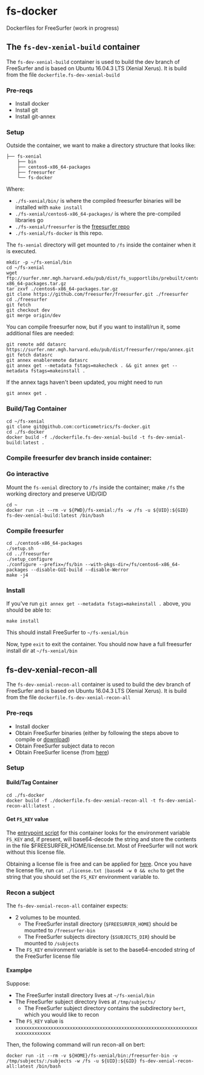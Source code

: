 # fs-docker

Dockerfiles for FreeSurfer (work in progress)

## The `fs-dev-xenial-build` container

The `fs-dev-xenial-build` container is used to build the dev branch of FreeSurfer and is based on Ubuntu 16.04.3 LTS (Xenial Xerus).  It is build from the file `dockerfile.fs-dev-xenial-build`

### Pre-reqs
- Install docker
- Install git
- Install git-annex

### Setup
Outside the container, we want to make a directory structure that looks like:
```
├── fs-xenial
    ├── bin
    ├── centos6-x86_64-packages
    ├── freesurfer
    └── fs-docker
```

Where:
  - `./fs-xenial/bin/` is where the compiled freesurfer binaries will be installed with `make install`
  - `./fs-xenial/centos6-x86_64-packages/` is where the pre-compiled libraries go
  - `./fs-xenial/freesurfer` is the [freesurfer repo](https://github.com/freesurfer/freesurfer)
  - `./fs-xenial/fs-docker` is this repo.

The `fs-xenial` directory will get mounted to `/fs` inside the container when it is executed.

```
mkdir -p ~/fs-xenial/bin
cd ~/fs-xenial
wget ftp://surfer.nmr.mgh.harvard.edu/pub/dist/fs_supportlibs/prebuilt/centos6_x86_64/centos6-x86_64-packages.tar.gz
tar zxvf ./centos6-x86_64-packages.tar.gz
git clone https://github.com/freesurfer/freesurfer.git ./freesurfer
cd ./freesurfer
git fetch
git checkout dev
git merge origin/dev
```

You can compile freesurfer now, but if you want to install/run it, some additional files are needed:
```
git remote add datasrc https://surfer.nmr.mgh.harvard.edu/pub/dist/freesurfer/repo/annex.git
git fetch datasrc
git annex enableremote datasrc
git annex get --metadata fstags=makecheck . && git annex get --metadata fstags=makeinstall .
```

If the annex tags haven't been updated, you might need to run
```
git annex get .
```

### Build/Tag Container
```
cd ~/fs-xenial
git clone git@github.com:corticometrics/fs-docker.git
cd ./fs-docker
docker build -f ./dockerfile.fs-dev-xenial-build -t fs-dev-xenial-build:latest .
```

### Compile freesurfer dev branch inside container:

### Go interactive 
Mount the `fs-xenial` directory to `/fs` inside the container; make `/fs` the working directory and preserve UID/GID
```
cd ~
docker run -it --rm -v ${PWD}/fs-xenial:/fs -w /fs -u ${UID}:${GID} fs-dev-xenial-build:latest /bin/bash
```

### Compile freesurfer
```
cd ./centos6-x86_64-packages
./setup.sh
cd ../freesurfer
./setup_configure
./configure --prefix=/fs/bin --with-pkgs-dir=/fs/centos6-x86_64-packages --disable-GUI-build --disable-Werror
make -j4
```

### Install
If you've run `git annex get --metadata fstags=makeinstall .` above, you should be able to:
```
make install
```
This should install FreeSurfer to `~/fs-xenial/bin`

Now, type `exit` to exit the container.  You should now have a full freesurfer install dir at `~/fs-xenial/bin`

## fs-dev-xenial-recon-all

The `fs-dev-xenial-recon-all` container is used to build the dev branch of FreeSurfer and is based on Ubuntu 16.04.3 LTS (Xenial Xerus).  It is build from the file `dockerfile.fs-dev-xenial-recon-all`

### Pre-reqs
- Install docker
- Obtain FreeSurfer binaries (either by following the steps above to compile or [download](https://surfer.nmr.mgh.harvard.edu/fswiki/DownloadAndInstall))
- Obtain FreeSurfer subject data to recon
- Obtain FreeSurfer license (from [here](https://surfer.nmr.mgh.harvard.edu/registration.html)) 

### Setup

#### Build/Tag Container
```
cd ./fs-docker
docker build -f ./dockerfile.fs-dev-xenial-recon-all -t fs-dev-xenial-recon-all:latest .
```

#### Get `FS_KEY` value

The [entrypoint script](entrypoint.fs-dev-xenial-recon-all.bash) for this container looks for the environment variable `FS_KEY` and, if present, will base64-decode the string and store the contents in the file $FREESURFER_HOME/license.txt.  Most of FreeSurfer will not work without this license file.  

Obtaining a license file is free and can be applied for [here](https://surfer.nmr.mgh.harvard.edu/registration.html).  Once you have the license file, run `cat ./license.txt |base64 -w 0 && echo` to get the string that you should set the `FS_KEY` environment variable to.

### Recon a subject

The `fs-dev-xenial-recon-all` container expects: 
  - 2 volumes to be mounted.
    - The FreeSurfer install directory (`$FREESURFER_HOME`) should be mounted to `/freesurfer-bin` 
    - The FreeSurfer subjects directory (`$SUBJECTS_DIR`) should be mounted to `/subjects`
  - The `FS_KEY` environment variable is set to the base64-encoded string of the FreeSurfer license file

#### Examplpe

Suppose:
  - The FreeSurfer install directory lives at `~/fs-xenial/bin`
  - The FreeSurfer subject directory lives at `/tmp/subjects/`
    - The FreeSurfer subject directory contains the subdirectory `bert`, which you would like to recon
  - The `FS_KEY` value is `xxxxxxxxxxxxxxxxxxxxxxxxxxxxxxxxxxxxxxxxxxxxxxxxxxxxxxxxxxxxxxxxxxxxxxxxxxxxxxxx`

Then, the following command will run recon-all on bert:
```
docker run -it --rm -v ${HOME}/fs-xenial/bin:/freesurfer-bin -v /tmp/subjects/:/subjects -w /fs -u ${UID}:${GID} fs-dev-xenial-recon-all:latest /bin/bash
```
